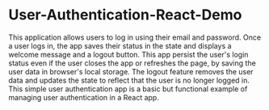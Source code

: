 # User-Authentication-React-Demo


This application allows users to log in using their email and password. Once a user logs in, the app saves their status in the state and displays a welcome message and a logout button. This app persist the user's login status even if the user closes the app or refreshes the page, by saving the user data in browser's local storage. 
The logout feature removes the user data and updates the state to reflect that the user is no longer logged in. This simple user authentication app is a basic but functional example of managing user authentication in a React app.



